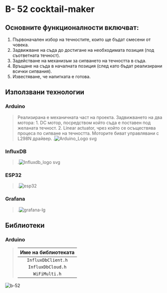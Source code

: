 # B- 52 cocktail-maker


## Основните функционалности включват: 
1. Първоначален избор на течностите, които ще бъдат смесени от човека.
2. Задвижване на съда до достигане на необходимата позиция (под съответната течност).
3. Задействане на механизъм за сипването на течността в съда.
4. Връщане на съда в началната позиция (след като бъдат реализирани всички сипвания).
5. Известяване, че напитката е готова.

## Използвани технологии
### Arduino
> Реализирана е механичната част на проекта. Задвижването на два мотора: 1. DC мотор, посредством който съда е поставен под желаната течност. 2. Linear actuator, чрез който се осъществява процеса по сипване на течността. Моторите биват управлявани с L298N драйвер.
> .![Arduino_Logo svg](https://github.com/emigeorgieva/cocktail-maker/assets/126180854/52c9eb31-8356-404f-a8d1-421be588c557)
### InfluxDB
> 
> .![Influxdb_logo svg](https://github.com/emigeorgieva/cocktail-maker/assets/126180854/d07182a0-9173-487b-96a4-b5c44ff672f7)
### ESP32
> 
> .![esp32](https://github.com/emigeorgieva/cocktail-maker/assets/126180854/fe9b9561-880e-45a7-8bb3-db07852eca38)
### Grafana
>
> .![grafana-lg](https://github.com/emigeorgieva/cocktail-maker/assets/126180854/51bd4882-8324-41fe-a36b-4ab87a34f1fc)


## Библиотеки

### **Arduino**

> | **Име на библиотеката** |
> | :-------------: |
> | ``InfluxDbClient.h`` 
> | ``InfluxDbCloud.h`` 
> | ``WiFiMulti.h`` 


![b-52](https://user-images.githubusercontent.com/126180854/233782882-9851f4c8-b0ce-44e6-8a41-d3157c78247c.png)
